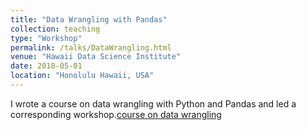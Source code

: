 ```yaml
---
title: "Data Wrangling with Pandas"
collection: teaching
type: "Workshop"
permalink: /talks/DataWrangling.html
venue: "Hawaii Data Science Institute"
date: 2018-05-01
location: "Honolulu Hawaii, USA"
---
```


I wrote a course on data wrangling with Python and Pandas and led a corresponding workshop.[course on data wrangling](https://github.com/hawaiidatascience/pandas_data_wrangling)
